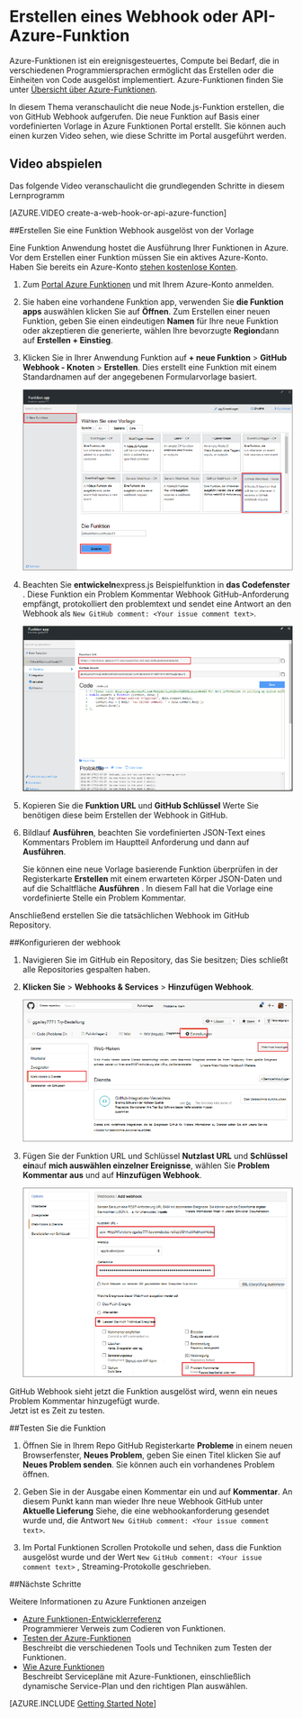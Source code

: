 <properties
   pageTitle="Erstellen einer Web-Hook oder API-Funktion Azure | Microsoft Azure"
   description="Mit Azure eine Funktion erstellen, die durch ein WebHook oder eine API aufgerufen aufrufen."
   services="azure-functions"
   documentationCenter="na"
   authors="ggailey777"
   manager="erikre"
   editor=""
   tags=""
   />

<tags
   ms.service="functions"
   ms.devlang="multiple"
   ms.topic="get-started-article"
   ms.tgt_pltfrm="multiple"
   ms.workload="na"
   ms.date="08/30/2016"
   ms.author="glenga"/>
   
# <a name="create-a-webhook-or-api-azure-function"></a>Erstellen eines Webhook oder API-Azure-Funktion

Azure-Funktionen ist ein ereignisgesteuertes, Compute bei Bedarf, die in verschiedenen Programmiersprachen ermöglicht das Erstellen oder die Einheiten von Code ausgelöst implementiert. Azure-Funktionen finden Sie unter [Übersicht über Azure-Funktionen](functions-overview.md).

In diesem Thema veranschaulicht die neue Node.js-Funktion erstellen, die von GitHub Webhook aufgerufen. Die neue Funktion auf Basis einer vordefinierten Vorlage in Azure Funktionen Portal erstellt. Sie können auch einen kurzen Video sehen, wie diese Schritte im Portal ausgeführt werden.

## <a name="watch-the-video"></a>Video abspielen

Das folgende Video veranschaulicht die grundlegenden Schritte in diesem Lernprogramm 

[AZURE.VIDEO create-a-web-hook-or-api-azure-function]

##<a name="create-a-webhook-triggered-function-from-the-template"></a>Erstellen Sie eine Funktion Webhook ausgelöst von der Vorlage

Eine Funktion Anwendung hostet die Ausführung Ihrer Funktionen in Azure. Vor dem Erstellen einer Funktion müssen Sie ein aktives Azure-Konto. Haben Sie bereits ein Azure-Konto [stehen kostenlose Konten](https://azure.microsoft.com/free/). 

1. Zum [Portal Azure Funktionen](https://functions.azure.com/signin) und mit Ihrem Azure-Konto anmelden.

2. Sie haben eine vorhandene Funktion app, verwenden Sie **die Funktion apps** auswählen klicken Sie auf **Öffnen**. Zum Erstellen einer neuen Funktion, geben Sie einen eindeutigen **Namen** für Ihre neue Funktion oder akzeptieren die generierte, wählen Ihre bevorzugte **Region**dann auf **Erstellen + Einstieg**. 

3. Klicken Sie in Ihrer Anwendung Funktion auf **+ neue Funktion** > **GitHub Webhook - Knoten** > **Erstellen**. Dies erstellt eine Funktion mit einem Standardnamen auf der angegebenen Formularvorlage basiert. 

    ![Erstellen Sie neue GitHub Webhook-Funktion](./media/functions-create-a-web-hook-or-api-function/functions-create-new-github-webhook.png) 

4. Beachten Sie **entwickeln**express.js Beispielfunktion in **das Codefenster** . Diese Funktion ein Problem Kommentar Webhook GitHub-Anforderung empfängt, protokolliert den problemtext und sendet eine Antwort an den Webhook als `New GitHub comment: <Your issue comment text>`.


    ![Erstellen Sie neue GitHub Webhook-Funktion](./media/functions-create-a-web-hook-or-api-function/functions-new-webhook-in-portal.png) 

5. Kopieren Sie die **Funktion URL** und **GitHub Schlüssel** Werte Sie benötigen diese beim Erstellen der Webhook in GitHub. 

6. Bildlauf **Ausführen**, beachten Sie vordefinierten JSON-Text eines Kommentars Problem im Hauptteil Anforderung und dann auf **Ausführen**. 
 
    Sie können eine neue Vorlage basierende Funktion überprüfen in der Registerkarte **Erstellen** mit einem erwarteten Körper JSON-Daten und auf die Schaltfläche **Ausführen** . In diesem Fall hat die Vorlage eine vordefinierte Stelle ein Problem Kommentar. 
 
Anschließend erstellen Sie die tatsächlichen Webhook im GitHub Repository.

##<a name="configure-the-webhook"></a>Konfigurieren der webhook

1. Navigieren Sie im GitHub ein Repository, das Sie besitzen; Dies schließt alle Repositories gespalten haben.
 
2. **Klicken Sie** > **Webhooks & Services** > **Hinzufügen Webhook**.

    ![Erstellen Sie neue GitHub Webhook-Funktion](./media/functions-create-a-web-hook-or-api-function/functions-create-new-github-webhook-2.png)   

3. Fügen Sie der Funktion URL und Schlüssel **Nutzlast URL** und **Schlüssel ein**auf **mich auswählen einzelner Ereignisse**, wählen Sie **Problem Kommentar aus** und auf **Hinzufügen Webhook**.

    ![Erstellen Sie neue GitHub Webhook-Funktion](./media/functions-create-a-web-hook-or-api-function/functions-create-new-github-webhook-3.png) 

GitHub Webhook sieht jetzt die Funktion ausgelöst wird, wenn ein neues Problem Kommentar hinzugefügt wurde.  
Jetzt ist es Zeit zu testen.

##<a name="test-the-function"></a>Testen Sie die Funktion

1. Öffnen Sie in Ihrem Repo GitHub Registerkarte **Probleme** in einem neuen Browserfenster, **Neues Problem**, geben Sie einen Titel klicken Sie auf **Neues Problem senden**. Sie können auch ein vorhandenes Problem öffnen.

2. Geben Sie in der Ausgabe einen Kommentar ein und auf **Kommentar**. An diesem Punkt kann man wieder Ihre neue Webhook GitHub unter **Aktuelle Lieferung** Siehe, die eine webhookanforderung gesendet wurde und, die Antwort `New GitHub comment: <Your issue comment text>`.

3. Im Portal Funktionen Scrollen Protokolle und sehen, dass die Funktion ausgelöst wurde und der Wert `New GitHub comment: <Your issue comment text>` , Streaming-Protokolle geschrieben.


##<a name="next-steps"></a>Nächste Schritte

Weitere Informationen zu Azure Funktionen anzeigen

+ [Azure Funktionen-Entwicklerreferenz](functions-reference.md)  
Programmierer Verweis zum Codieren von Funktionen.
+ [Testen der Azure-Funktionen](functions-test-a-function.md)  
Beschreibt die verschiedenen Tools und Techniken zum Testen der Funktionen.
+ [Wie Azure Funktionen](functions-scale.md)  
Beschreibt Servicepläne mit Azure-Funktionen, einschließlich dynamische Service-Plan und den richtigen Plan auswählen.  


[AZURE.INCLUDE [Getting Started Note](../../includes/functions-get-help.md)]

